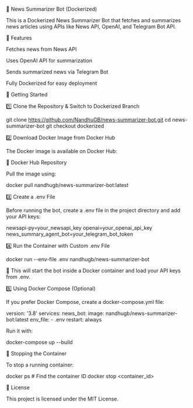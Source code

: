 📰 News Summarizer Bot (Dockerized)

This is a Dockerized News Summarizer Bot that fetches and summarizes news articles using APIs like News API, OpenAI, and Telegram Bot API.

📌 Features

Fetches news from News API

Uses OpenAI API for summarization

Sends summarized news via Telegram Bot

Fully Dockerized for easy deployment

🚀 Getting Started

1️⃣ Clone the Repository & Switch to Dockerized Branch

git clone https://github.com/NandhuGB/news-summarizer-bot.git
cd news-summarizer-bot
git checkout dockerized

2️⃣ Download Docker Image from Docker Hub

The Docker image is available on Docker Hub:

🔹 Docker Hub Repository

Pull the image using:

docker pull nandhugb/news-summarizer-bot:latest

3️⃣ Create a .env File

Before running the bot, create a .env file in the project directory and add your API keys:

newsapi-py=your_newsapi_key
openai=your_openai_api_key
news_summary_agent_bot=your_telegram_bot_token

4️⃣ Run the Container with Custom .env File

docker run --env-file .env nandhugb/news-summarizer-bot

🔹 This will start the bot inside a Docker container and load your API keys from .env.

5️⃣ Using Docker Compose (Optional)

If you prefer Docker Compose, create a docker-compose.yml file:

version: '3.8'
services:
  news_bot:
    image: nandhugb/news-summarizer-bot:latest
    env_file:
      - .env
    restart: always

Run it with:

docker-compose up --build

🛑 Stopping the Container

To stop a running container:

docker ps   # Find the container ID
docker stop <container_id>

📜 License

This project is licensed under the MIT License.